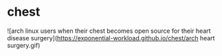 # chest
![arch linux users when their chest becomes open source for their heart disease surgery](https://exponential-workload.github.io/chest/arch heart surgery.gif)
